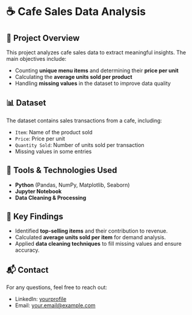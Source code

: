 # ☕ Cafe Sales Data Analysis

## 📌 Project Overview
This project analyzes cafe sales data to extract meaningful insights. The main objectives include:
- Counting **unique menu items** and determining their **price per unit**
- Calculating the **average units sold per product**
- Handling **missing values** in the dataset to improve data quality

## 📊 Dataset
The dataset contains sales transactions from a cafe, including:
- `Item`: Name of the product sold
- `Price`: Price per unit
- `Quantity Sold`: Number of units sold per transaction
- Missing values in some entries

## 🔧 Tools & Technologies Used
- **Python** (Pandas, NumPy, Matplotlib, Seaborn)
- **Jupyter Notebook**
- **Data Cleaning & Processing**

## 🚀 Key Findings
- Identified **top-selling items** and their contribution to revenue.
- Calculated **average units sold per item** for demand analysis.
- Applied **data cleaning techniques** to fill missing values and ensure accuracy.



## 📬 Contact
For any questions, feel free to reach out:
- LinkedIn: [yourprofile](https://linkedin.com/in/yourname)
- Email: your.email@example.com
